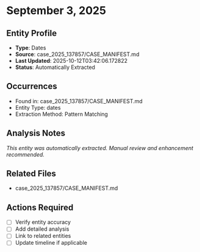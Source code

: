 # September 3, 2025

## Entity Profile
- **Type**: Dates
- **Source**: case_2025_137857/CASE_MANIFEST.md
- **Last Updated**: 2025-10-12T03:42:06.172822
- **Status**: Automatically Extracted

## Occurrences
- Found in: case_2025_137857/CASE_MANIFEST.md
- Entity Type: dates
- Extraction Method: Pattern Matching

## Analysis Notes
*This entity was automatically extracted. Manual review and enhancement recommended.*

## Related Files
- case_2025_137857/CASE_MANIFEST.md

## Actions Required
- [ ] Verify entity accuracy
- [ ] Add detailed analysis
- [ ] Link to related entities
- [ ] Update timeline if applicable
